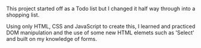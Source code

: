 This project started off as a Todo list but I changed it half way through into a shopping list.

Using only HTML, CSS and JavaScript to create this, I learned and practiced DOM manipulation and the use of some new HTML elemets such as 'Select' and built on my knowledge of forms.